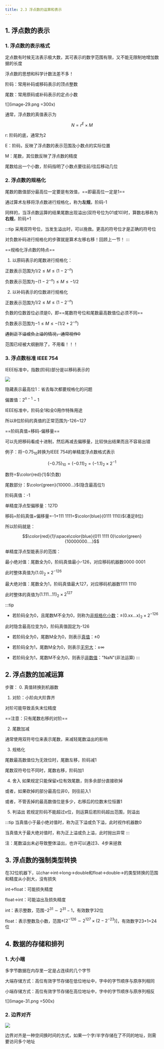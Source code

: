 ```yaml
---
title: 2.3 浮点数的运算和表示
---
```


## 1. 浮点数的表示

### 1. 浮点数的表示格式
定点数有时候无法表示极大数，其可表示的数字范围有限，又不能无限制地增加数据的长度

浮点数的思想和科学计数法差不多！

阶码：常用补码或移码表示的顶点整数

尾数：常用原码或补码表示的定点小数

![](image-29.png =300x)

通常，浮点数的真值表示为

$$N=r^E×M$$

r: 阶码的底，通常为2

E：阶码，反映了浮点数的表示范围及小数点的实际位置

M：尾数，其位数反映了浮点数的精度

尾数给出一个小数，阶码指明了小数点要往前/往后移动几位

### 2. 浮点数的规格化

尾数的数值部分最高位一定要是有效值，==即最高位一定是1==

通过算术左移将浮点数进行规格化，称为**左规**，阶码-1

同样的，当浮点数运算的结果尾数出现溢出(双符号位为01或10)时，算数右移称为**右规**，阶码+1

:::tip
采用双符号位，当发生溢出时，可以挽救。更高的符号位才是正确的符号位

对负数补码进行规格化的步骤就是算术左移右移！回顾上一节！
:::

==规格化浮点数的特点==

1. 以原码表示的尾数进行规格化：

正数表示范围为$1/2\leq M\leq(1-2^{-n})$

负数表示范围为$-(1-2^{-n})\leq M\leq -1/2$

2. 以补码表示的位数进行规格化

正数表示范围为$1/2\leq M\leq(1-2^{-n})$

负数的位数首位必须是0，即==尾数符号位和尾数最高数值位必须不同==

负数表示范围为$-1\leq M\leq -(1/2+2^{-n})$

<s>遇到正下溢或负上溢的情况，通常视作0</s>

范围已经被大纲删除了，不用看！！！

### 3. 浮点数标准 IEEE 754

IEEE标准中，指数(阶码)部分是以移码表示的

![](image-30.png)

隐藏表示最高位1：省去每次都要规格化的问题

偏置值：$2^{n-1}-1$

IEEE标准中，阶码全1和全0用作特殊用途

所以8位阶码的真值的正常范围为-126\~127

==阶码真值=移码-偏移量==

可以先把移码看成十进制，然后再减去偏移量，比较快出结果而且不容易出错

例子：将$-0.75_{10}$转换为IEEE 754的单精度浮点数格式表示

$$(-0.75)_{10}=(-0.11)_2=(-1.1)_2×2^{-1}$$

数符=$\color{red}{1}$(负数)

尾数部分：$\color{green}{10000...}$(隐含最高位1)

阶码真值：-1

单精度浮点型偏移量：127D

移码=阶码真值+偏移量=-1+111 1111=$\color{blue}{0111 1110}$(凑足8位)

所以阶码就是：

$$\color{red}{1}\space\color{blue}{011 1111 0}\color{green}{10000000....}$$

单精度浮点型能表示的范围：

最小绝对值：尾数全为0，阶码真值最小-126，对应移码机器数0000 0001

此时整体真值为$(1.0)_2×2^{-126}$

最大绝对值：尾数全为1，阶码真值最大127，对应移码机器数1111 1110

此时整体的真值为$(1.111...11)_2×2^{127}$

:::tip
+ 若阶码全为0，且尾数M不全为0，则称为<u>非规格化小数</u>：$\pm(0.\text{xx...x})_2×2^{-126}$

此时隐含最高位变为0，阶码真值固定为-126

+ 若阶码全为0，尾数M全为0，则表示<u>真值</u>：$\pm 0$

+ 若阶码全为1，尾数M全为0，则表示<u>无穷大</u>：$\pm\infty$

+ 若阶码全为1，尾数M不全为0，则表示<u>非数值</u>："NaN"(非法运算)
:::



## 2. 浮点数的加减运算

步骤：
0. 真值转换到机器数

1. 对阶：小阶向大阶靠齐

对阶可能导致丢失末位精度

==注意：只有尾数右移的对阶==

2. 尾数加减

通常使用双符号位来表示尾数，来减轻尾数溢出的影响

3. 规格化

尾数最高数值位为无效位时，尾数左移，阶码减1

尾数双符号位不同时，尾数右移，阶码加1

4. 舍入 如果规定只能保留x位有效尾数，则多余部分直接砍掉

或者，如果砍掉的部分最高位非0，则往前入1

或者，不管丢掉的最高数值位是多少，右移后的位数末位恒置1

5. 判溢出 若规定阶码不能超过x位，则运算后若阶码超出范围，则溢出

:::tip
当真值小于最小绝对值时，称为正下溢或负下溢，此时视作机器数0

当真值大于最大绝对值时，称为正上溢或负上溢，此时抛出异常
:::

注：尾数溢出未必导致整体溢出，也许可以通过3、4步来拯救

## 3. 浮点数的强制类型转换

在32位机器下，以char→int→long→double和float→double→的类型转换的范围和精度从小到大，没有损失

int→float：可能损失精度

float→int：可能溢出及损失精度

int：表示整数，范围$-2^{31}\sim 2^{31}-1$，有效数字32位

float：表示整数及小数，范围$\pm[2^{-126}\sim2^{127}×(2-2^{-23})]$，有效数字23+1=24位

## 4. 数据的存储和排列

### 1. 大小端
多字节数据在内存里一定是占连续的几个字节

大端存储方式：高位有效字节存储在低位地址中，字中的字节顺序与原序列相同

小端存储方式：高位有效字节存储在高位地址中，字中的字节顺序与原序列相反

![](image-31.png =500x)

### 2. 边界对齐


![](image-32.png)


边界对齐是一种空间换时间的方式，如果一个字/半字存储在了不同的地址，则需要访问多个地址








































